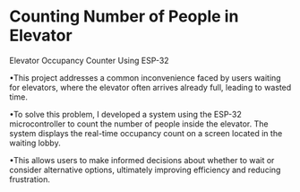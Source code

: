 # Counting Number of People in Elevator

Elevator Occupancy Counter Using ESP-32

•This project addresses a common inconvenience faced by users waiting for elevators, where the elevator often arrives already full, leading to wasted time. 

•To solve this problem, I developed a system using the ESP-32 microcontroller to count the number of people inside the elevator. 
 The system displays the real-time occupancy count on a screen located in the waiting lobby. 
 
•This allows users to make informed decisions about whether to wait or consider alternative options, ultimately improving efficiency and reducing frustration.
